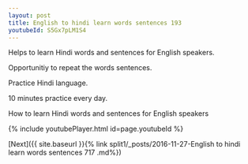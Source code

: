 ```yaml
---
layout: post
title: English to hindi learn words sentences 193 
youtubeId: S5Gx7pLM1S4
---
```

 
 
Helps to learn Hindi words and sentences for English speakers.

Opportunitiy to repeat the words sentences. 

Practice Hindi language. 
 
10 minutes practice every day. 
 
How to learn Hindi words and sentences for English speakers 
 
{% include youtubePlayer.html id=page.youtubeId %}
 
 
[Next]({{ site.baseurl }}{% link  split1/_posts/2016-11-27-English to hindi learn words sentences 717 .md%})
 
